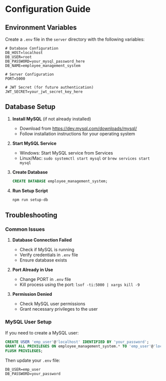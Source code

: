 # Configuration Guide

## Environment Variables

Create a `.env` file in the `server` directory with the following variables:

```env
# Database Configuration
DB_HOST=localhost
DB_USER=root
DB_PASSWORD=your_mysql_password_here
DB_NAME=employee_management_system

# Server Configuration
PORT=5000

# JWT Secret (for future authentication)
JWT_SECRET=your_jwt_secret_key_here
```

## Database Setup

1. **Install MySQL** (if not already installed)
   - Download from https://dev.mysql.com/downloads/mysql/
   - Follow installation instructions for your operating system

2. **Start MySQL Service**
   - Windows: Start MySQL service from Services
   - Linux/Mac: `sudo systemctl start mysql` or `brew services start mysql`

3. **Create Database**
   ```sql
   CREATE DATABASE employee_management_system;
   ```

4. **Run Setup Script**
   ```bash
   npm run setup-db
   ```

## Troubleshooting

### Common Issues

1. **Database Connection Failed**
   - Check if MySQL is running
   - Verify credentials in `.env` file
   - Ensure database exists

2. **Port Already in Use**
   - Change PORT in `.env` file
   - Kill process using the port: `lsof -ti:5000 | xargs kill -9`

3. **Permission Denied**
   - Check MySQL user permissions
   - Grant necessary privileges to the user

### MySQL User Setup

If you need to create a MySQL user:

```sql
CREATE USER 'emp_user'@'localhost' IDENTIFIED BY 'your_password';
GRANT ALL PRIVILEGES ON employee_management_system.* TO 'emp_user'@'localhost';
FLUSH PRIVILEGES;
```

Then update your `.env` file:
```env
DB_USER=emp_user
DB_PASSWORD=your_password
```
